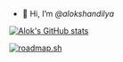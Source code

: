 * 👋 Hi, I’m *@alokshandilya*

[![Alok's GitHub stats](https://github-readme-stats.vercel.app/api?username=alokshandilya&show_icons=true&theme=gruvbox)](https://github.com/alokshandilya/github-readme-stats)

[![roadmap.sh](https://api.roadmap.sh/v1-badge/wide/6588a76154b5771051390b70?variant=dark&roadmaps=ai-data-scientist%2Cpython)](https://roadmap.sh)

<!---
alokshandilya/alokshandilya is a ✨ special ✨ repository because its `README.md` (this file) appears on your GitHub profile.
You can click the Preview link to take a look at your changes.
--->
